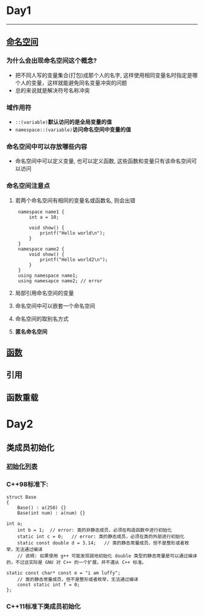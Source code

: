 # Day1
---
## [命名空间](../Class/11C%2B%2B/1day/1namespace.cpp)
### 为什么会出现命名空间这个概念?
- 把不同人写的变量集合(打包)成那个人的名字, 这样使用相同变量名时指定是哪个人的变量，这样就能避免同名变量冲突的问题
- 总的来说就是解决符号名称冲突
### 域作用符
- `::(variable)`**默认访问的是全局变量的值**
- `namespace::(variable)`**访问命名空间中变量的值**
### 命名空间中可以存放哪些内容
- 命名空间中可以定义变量, 也可以定义函数, 这些函数和变量只有该命名空间可以访问
### **命名空间注意点**
1. 若两个命名空间有相同的变量名或函数名, 则会出错

        namespace name1 {
            int a = 10;

            void show() {
                printf("Hello world\n");
            }
        }
        namespace name2 {
            void show() {
                printf("Hello world2\n");
            }
        } 
        using namespace name1;
        using namesapce name2; // error
2. 局部引用命名空间的变量
3. 命名空间中可以嵌套一个命名空间
4. 命名空间的取别名方式
5. **匿名命名空间**
## [函数](../Class/11C%2B%2B/1day/4functions.cpp)

## 引用

## 函数重载

# Day2

## 类成员初始化

### [初始化列表](../Class/11C%2B%2B/2day/2project/Circle.cpp)

### C++98标准下:

    struct Base
    {
        Base() : a(250) {}
        Base(int num) : a(num) {}

    int a;
        int b = 1;	// error: 类的非静态成员，必须在构造函数中进行初始化
        static int c = 0;	// error: 类的静态成员，必须在类的外部进行初始化
        static const double d = 3.14;	// 类的静态常量成员，但不是整形或者枚举，无法通过编译
        // 说明: 如果使用 g++ 可能发现就地初始化 double 类型的静态常量是可以通过编译的，不过这实际是 GNU 对 C++ 的一个扩展，并不遵从 C++ 标准。

    static const char* const e = "i am luffy";
        // 类的静态常量成员，但不是整形或者枚举，无法通过编译
        const static int f = 0;
    };

### C++11标准下类成员初始化
